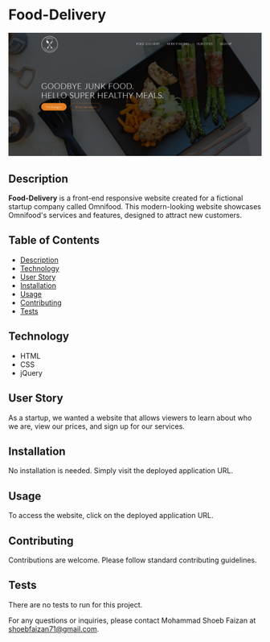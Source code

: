 # Food-Delivery
![Omnifood](https://github.com/Mohammad-Shoeb-Faizan/Omnifood/blob/main/display.jpeg)

## Description

**Food-Delivery** is a front-end responsive website created for a fictional startup company called Omnifood. This modern-looking website showcases Omnifood's services and features, designed to attract new customers.

## Table of Contents

- [Description](#description)
- [Technology](#technology)
- [User Story](#user-story)
- [Installation](#installation)
- [Usage](#usage)
- [Contributing](#contributing)
- [Tests](#tests)

## Technology

- HTML
- CSS
- jQuery

## User Story

As a startup, we wanted a website that allows viewers to learn about who we are, view our prices, and sign up for our services.

## Installation

No installation is needed. Simply visit the deployed application URL.

## Usage

To access the website, click on the deployed application URL.

## Contributing

Contributions are welcome. Please follow standard contributing guidelines.

## Tests

There are no tests to run for this project.

For any questions or inquiries, please contact Mohammad Shoeb Faizan at shoebfaizan71@gmail.com.
